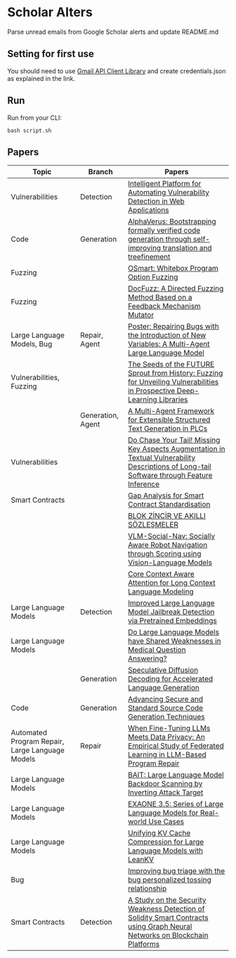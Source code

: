 # Scholar Alters
Parse unread emails from Google Scholar alerts and update README.md

## Setting for first use
You should need to use [Gmail API Client Library](https://developers.google.com/gmail/api/quickstart/python) and create
credentials.json as explained in the link.

## Run
Run from your CLI:
```
bash script.sh
```
## Papers

| Topic | Branch | Papers |
| --- | --- | --- |
| Vulnerabilities | Detection | [Intelligent Platform for Automating Vulnerability Detection in Web Applications](https://scholar.google.com/scholar_url?url=https://www.mdpi.com/2079-9292/14/1/79&hl=en&sa=X&d=8332989693904008906&ei=YWRzZ7DhOPaT6rQP5NKD8A8&scisig=AFWwaeaPmsg6ATVWOzAFx2MmEOVD&oi=scholaralrt&hist=apJ4fD8AAAAJ:15725322226479601129:AFWwaeYp-8wbw5OHTjoCHLP43E0V&html=&pos=0&folt=rel) |
| Code | Generation | [AlphaVerus: Bootstrapping formally verified code generation through self-improving translation and treefinement](https://scholar.google.com/scholar_url?url=https://arxiv.org/pdf/2412.06176&hl=vi&sa=X&d=13437883694525193771&ei=YWRzZ-SkNL6_y9YP1YLqoQw&scisig=AFWwaeZd34WZpW6QZfJOd4lbG4Qv&oi=scholaralrt&hist=apJ4fD8AAAAJ:11355862984917483435:AFWwaeZvT_NNWQMu4_zZrEW644gW&html=&pos=0&folt=rel) |
| Fuzzing |  | [OSmart: Whitebox Program Option Fuzzing](https://scholar.google.com/scholar_url?url=https://dl.acm.org/doi/pdf/10.1145/3658644.3690228&hl=en&sa=X&d=5904285857975094724&ei=YWRzZ6-JM5PIy9YPl4m-gA8&scisig=AFWwaeZcYeCjL7gfkZrZBmd5wp0K&oi=scholaralrt&hist=apJ4fD8AAAAJ:11137134570824175991:AFWwaeZJgvZkFmSwNlRigHvrI7d8&html=&pos=0&folt=rel) |
| Fuzzing |  | [DocFuzz: A Directed Fuzzing Method Based on a Feedback Mechanism Mutator](https://scholar.google.com/scholar_url?url=https://onlinelibrary.wiley.com/doi/pdf/10.1155/int/7931792&hl=en&sa=X&d=18402175620525564046&ei=YWRzZ6-JM5PIy9YPl4m-gA8&scisig=AFWwaeYGh5JpZg6Tuqlpicp7ao4N&oi=scholaralrt&hist=apJ4fD8AAAAJ:11137134570824175991:AFWwaeZJgvZkFmSwNlRigHvrI7d8&html=&pos=1&folt=rel) |
| Large Language Models, Bug | Repair, Agent | [Poster: Repairing Bugs with the Introduction of New Variables: A Multi-Agent Large Language Model](https://scholar.google.com/scholar_url?url=https://dl.acm.org/doi/abs/10.1145/3658644.3691412&hl=en&sa=X&d=8018238111977516140&ei=YWRzZ8GSMICX6rQPjNn28Q0&scisig=AFWwaebrY0W9k1w4UQxeqNMbg-ZK&oi=scholaralrt&hist=apJ4fD8AAAAJ:8900472388513427833:AFWwaeZM7Y6I9R2ROVLnk31jdyVz&html=&pos=0&folt=rel) |
| Vulnerabilities, Fuzzing |  | [The Seeds of the FUTURE Sprout from History: Fuzzing for Unveiling Vulnerabilities in Prospective Deep-Learning Libraries](https://scholar.google.com/scholar_url?url=https://arxiv.org/pdf/2412.01317&hl=en&sa=X&d=764387796281622381&ei=YWRzZ8GSMICX6rQPjNn28Q0&scisig=AFWwaebgTvBPe0xwbCVM8zY32lk7&oi=scholaralrt&hist=apJ4fD8AAAAJ:8900472388513427833:AFWwaeZM7Y6I9R2ROVLnk31jdyVz&html=&pos=1&folt=rel) |
|  | Generation, Agent | [A Multi-Agent Framework for Extensible Structured Text Generation in PLCs](https://scholar.google.com/scholar_url?url=https://arxiv.org/pdf/2412.02410&hl=en&sa=X&d=17006861475835958904&ei=YWRzZ8GSMICX6rQPjNn28Q0&scisig=AFWwaeZ6VrvdxaKcZrukrsRj_0TN&oi=scholaralrt&hist=apJ4fD8AAAAJ:8900472388513427833:AFWwaeZM7Y6I9R2ROVLnk31jdyVz&html=&pos=2&folt=rel) |
| Vulnerabilities |  | [Do Chase Your Tail! Missing Key Aspects Augmentation in Textual Vulnerability Descriptions of Long-tail Software through Feature Inference](https://scholar.google.com/scholar_url?url=https://ieeexplore.ieee.org/abstract/document/10817126/&hl=vi&sa=X&d=7468802057877781097&ei=YWRzZ6emN6aay9YPvb_7wAI&scisig=AFWwaeaKJtu3N9Zu7TFmfbn2XYq1&oi=scholaralrt&hist=apJ4fD8AAAAJ:11724652424841979500:AFWwaeb06hHZ-3j7Bb1sOMTsP9ed&html=&pos=0&folt=cit) |
| Smart Contracts |  | [Gap Analysis for Smart Contract Standardisation](https://scholar.google.com/scholar_url?url=https://ieeexplore.ieee.org/abstract/document/10808380/&hl=en&sa=X&d=3417349340581372359&ei=YWRzZ9zcMei96rQP4aet-Qk&scisig=AFWwaeb2fJpt4tXXA4aUwbOya-Es&oi=scholaralrt&hist=apJ4fD8AAAAJ:10695555881282652625:AFWwaeakbu5Ta3HmdjfVean1AXL4&html=&pos=1&folt=cit) |
|  |  | [BLOK ZİNCİR VE AKILLI SÖZLEŞMELER](https://scholar.google.com/scholar_url?url=https://www.researchgate.net/profile/Suzan-Oguz/publication/387460822_Endustri_50_ile_Lojistik_ve_Tedarik_Zinciri_Yonetiminde_Donusum/links/676ec412fb9aff6eaaefeded/Enduestri-50-ile-Lojistik-ve-Tedarik-Zinciri-Yoenetiminde-Doenuesuem.pdf%23page%3D105&hl=en&sa=X&d=1916238430072096865&ei=YWRzZ9zcMei96rQP4aet-Qk&scisig=AFWwaeaUJ-WrgajUPrLMbV-3w2P9&oi=scholaralrt&hist=apJ4fD8AAAAJ:10695555881282652625:AFWwaeakbu5Ta3HmdjfVean1AXL4&html=&pos=2&folt=cit) |
|  |  | [VLM-Social-Nav: Socially Aware Robot Navigation through Scoring using Vision-Language Models](https://scholar.google.com/scholar_url?url=https://ieeexplore.ieee.org/abstract/document/10777573/&hl=en&sa=X&d=14197228549111030001&ei=YWRzZ4CdLcKM6rQP6_3j2Ao&scisig=AFWwaeYUijE-uMrIAOJNRhYPMm0h&oi=scholaralrt&hist=apJ4fD8AAAAJ:3096313017463695374:AFWwaeb8R4GEV1B4xk_Cz2b6H7gj&html=&pos=0&folt=rel) |
|  |  | [Core Context Aware Attention for Long Context Language Modeling](https://scholar.google.com/scholar_url?url=https://arxiv.org/pdf/2412.12465&hl=en&sa=X&d=10061493522162038226&ei=YWRzZ4CdLcKM6rQP6_3j2Ao&scisig=AFWwaeaUlmVBSf2-60NNFo7xArHb&oi=scholaralrt&hist=apJ4fD8AAAAJ:3096313017463695374:AFWwaeb8R4GEV1B4xk_Cz2b6H7gj&html=&pos=1&folt=rel) |
| Large Language Models | Detection | [Improved Large Language Model Jailbreak Detection via Pretrained Embeddings](https://scholar.google.com/scholar_url?url=https://arxiv.org/pdf/2412.01547&hl=en&sa=X&d=2686238783290970797&ei=YWRzZ4CdLcKM6rQP6_3j2Ao&scisig=AFWwaeZqp69Gtzy0ukPU8Oigzter&oi=scholaralrt&hist=apJ4fD8AAAAJ:3096313017463695374:AFWwaeb8R4GEV1B4xk_Cz2b6H7gj&html=&pos=2&folt=rel) |
| Large Language Models |  | [Do Large Language Models have Shared Weaknesses in Medical Question Answering?](https://scholar.google.com/scholar_url?url=https://openreview.net/pdf%3Fid%3DZjQ04tsRQl&hl=en&sa=X&d=6075401327447468481&ei=YWRzZ4CdLcKM6rQP6_3j2Ao&scisig=AFWwaebY4AWSPmmwY2rgO_AGW2D0&oi=scholaralrt&hist=apJ4fD8AAAAJ:3096313017463695374:AFWwaeb8R4GEV1B4xk_Cz2b6H7gj&html=&pos=3&folt=rel) |
|  | Generation | [Speculative Diffusion Decoding for Accelerated Language Generation](https://scholar.google.com/scholar_url?url=https://neurips2024-enlsp.github.io/papers/paper_68.pdf&hl=en&sa=X&d=2814976151941477785&ei=YWRzZ4CdLcKM6rQP6_3j2Ao&scisig=AFWwaeYVZicnRq3zc_AyQ5Yw7FDX&oi=scholaralrt&hist=apJ4fD8AAAAJ:3096313017463695374:AFWwaeb8R4GEV1B4xk_Cz2b6H7gj&html=&pos=4&folt=rel) |
| Code | Generation | [Advancing Secure and Standard Source Code Generation Techniques](https://scholar.google.com/scholar_url?url=https://lsiddiqsunny.github.io/public/ICSE_DS.pdf&hl=en&sa=X&d=8574128622075291450&ei=YWRzZ4CdLcKM6rQP6_3j2Ao&scisig=AFWwaeaAwedRmhZLNKJmbF4wKp8h&oi=scholaralrt&hist=apJ4fD8AAAAJ:3096313017463695374:AFWwaeb8R4GEV1B4xk_Cz2b6H7gj&html=&pos=5&folt=rel) |
| Automated Program Repair, Large Language Models | Repair | [When Fine-Tuning LLMs Meets Data Privacy: An Empirical Study of Federated Learning in LLM-Based Program Repair](https://scholar.google.com/scholar_url?url=https://arxiv.org/pdf/2412.01072&hl=en&sa=X&d=14458375714411175156&ei=YWRzZ4CdLcKM6rQP6_3j2Ao&scisig=AFWwaeYxDA3D17zdblTmBFjnmlOL&oi=scholaralrt&hist=apJ4fD8AAAAJ:3096313017463695374:AFWwaeb8R4GEV1B4xk_Cz2b6H7gj&html=&pos=6&folt=rel) |
| Large Language Models |  | [BAIT: Large Language Model Backdoor Scanning by Inverting Attack Target](https://scholar.google.com/scholar_url?url=https://www.cs.purdue.edu/homes/shen447/files/paper/sp25_bait.pdf&hl=en&sa=X&d=13272134956704605054&ei=YWRzZ4CdLcKM6rQP6_3j2Ao&scisig=AFWwaeaEK97WdbAuJOSkawyijfTD&oi=scholaralrt&hist=apJ4fD8AAAAJ:3096313017463695374:AFWwaeb8R4GEV1B4xk_Cz2b6H7gj&html=&pos=7&folt=rel) |
| Large Language Models |  | [EXAONE 3.5: Series of Large Language Models for Real-world Use Cases](https://scholar.google.com/scholar_url?url=https://arxiv.org/pdf/2412.04862&hl=en&sa=X&d=6867903961167576704&ei=YWRzZ4CdLcKM6rQP6_3j2Ao&scisig=AFWwaebAKSZyfry5tchOCdQBpU4S&oi=scholaralrt&hist=apJ4fD8AAAAJ:3096313017463695374:AFWwaeb8R4GEV1B4xk_Cz2b6H7gj&html=&pos=8&folt=rel) |
| Large Language Models |  | [Unifying KV Cache Compression for Large Language Models with LeanKV](https://scholar.google.com/scholar_url?url=https://arxiv.org/pdf/2412.03131&hl=en&sa=X&d=10956296123400298570&ei=YWRzZ4CdLcKM6rQP6_3j2Ao&scisig=AFWwaeZDC8QmWfCqobXSf4p4s1pf&oi=scholaralrt&hist=apJ4fD8AAAAJ:3096313017463695374:AFWwaeb8R4GEV1B4xk_Cz2b6H7gj&html=&pos=9&folt=rel) |
| Bug |  | [Improving bug triage with the bug personalized tossing relationship](https://scholar.google.com/scholar_url?url=https://www.sciencedirect.com/science/article/pii/S0950584924002477&hl=vi&sa=X&d=2537365677641951907&ei=YWRzZ4ifOpXMy9YPtLKRsQ8&scisig=AFWwaebQHV2agPh-RcDUcEfjidpM&oi=scholaralrt&hist=apJ4fD8AAAAJ:16065687014273664109:AFWwaeYpvD7V4gPm0ywHhNT6YvSk&html=&pos=0&folt=rel) |
| Smart Contracts | Detection | [A Study on the Security Weakness Detection of Solidity Smart Contracts using Graph Neural Networks on Blockchain Platforms](https://scholar.google.com/scholar_url?url=https://anapub.co.ke/journals/jmc/jmc_pdf/2025/jmc_volume_5-issue_1/JMC202505019_Preproof.pdf&hl=vi&sa=X&d=1138614663602389257&ei=YWRzZ4ifOpXMy9YPtLKRsQ8&scisig=AFWwaeYn9cuTHeqcSAsH2PSXDUJj&oi=scholaralrt&hist=apJ4fD8AAAAJ:16065687014273664109:AFWwaeYpvD7V4gPm0ywHhNT6YvSk&html=&pos=1&folt=rel) |
